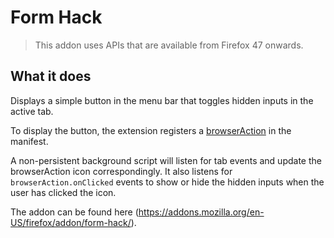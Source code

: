 # Form Hack

> This addon uses APIs that are available from Firefox 47 onwards.

## What it does

Displays a simple button in the menu bar that toggles hidden inputs in the active tab.

To display the button, the extension registers a [browserAction](https://developer.mozilla.org/en-US/Add-ons/WebExtensions/API/browserAction) in the manifest.

A non-persistent background script will listen for tab events and update the browserAction icon correspondingly. It also listens for `browserAction.onClicked` events to show or hide the hidden inputs when the user has clicked the icon.

The addon can be found here (https://addons.mozilla.org/en-US/firefox/addon/form-hack/). 
